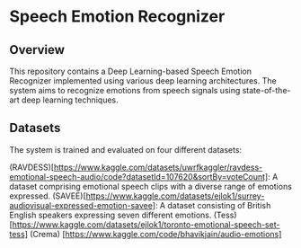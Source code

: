 
# Speech Emotion Recognizer 
## Overview
This repository contains a Deep Learning-based Speech Emotion Recognizer implemented using various deep learning architectures. The system aims to recognize emotions from speech signals using state-of-the-art deep learning techniques.

## Datasets
The system is trained and evaluated on four different datasets:

(RAVDESS)[https://www.kaggle.com/datasets/uwrfkaggler/ravdess-emotional-speech-audio/code?datasetId=107620&sortBy=voteCount]: A dataset comprising emotional speech clips with a diverse range of emotions expressed.
(SAVEE)[https://www.kaggle.com/datasets/ejlok1/surrey-audiovisual-expressed-emotion-savee]: A dataset consisting of British English speakers expressing seven different emotions.
(Tess) [https://www.kaggle.com/datasets/ejlok1/toronto-emotional-speech-set-tess]
(Crema) [https://www.kaggle.com/code/bhavikjain/audio-emotions]
